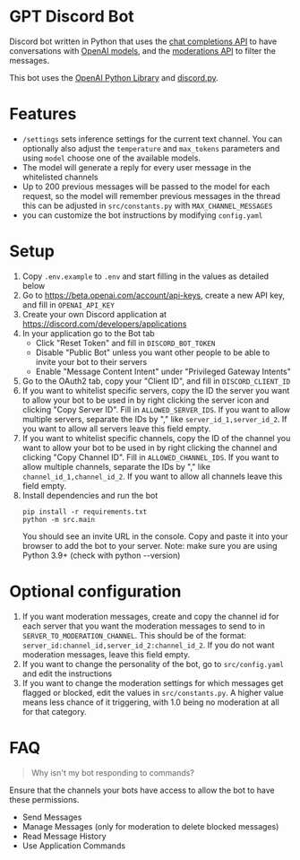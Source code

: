 # GPT Discord Bot

Discord bot written in Python that uses the [chat completions API](https://platform.openai.com/docs/api-reference/chat/create) to have conversations with [OpenAI models](https://platform.openai.com/docs/models), and the [moderations API](https://beta.openai.com/docs/api-reference/moderations) to filter the messages.

This bot uses the [OpenAI Python Library](https://github.com/openai/openai-python) and [discord.py](https://discordpy.readthedocs.io/).


# Features

- `/settings` sets inference settings for the current text channel. You can optionally also adjust the `temperature` and `max_tokens` parameters and using `model` choose one of the available models.
- The model will generate a reply for every user message in the whitelisted channels
- Up to 200 previous messages will be passed to the model for each request, so the model will remember previous messages in the thread this can be adjusted in `src/constants.py` with `MAX_CHANNEL_MESSAGES`
- you can customize the bot instructions by modifying `config.yaml`

# Setup

1. Copy `.env.example` to `.env` and start filling in the values as detailed below
1. Go to https://beta.openai.com/account/api-keys, create a new API key, and fill in `OPENAI_API_KEY`
1. Create your own Discord application at https://discord.com/developers/applications
1. In your application go to the Bot tab
    - Click "Reset Token" and fill in `DISCORD_BOT_TOKEN`
    - Disable "Public Bot" unless you want other people to be able to invite your bot to their servers
    - Enable "Message Content Intent" under "Privileged Gateway Intents"
1. Go to the OAuth2 tab, copy your "Client ID", and fill in `DISCORD_CLIENT_ID`
1. If you want to whitelist specific servers, copy the ID the server you want to allow your bot to be used in by right clicking the server icon and clicking "Copy Server ID". Fill in `ALLOWED_SERVER_IDS`. If you want to allow multiple servers, separate the IDs by "," like `server_id_1,server_id_2`. If you want to allow all servers leave this field empty.
1. If you want to whitelist specific channels, copy the ID of the channel you want to allow your bot to be used in by right clicking the channel and clicking "Copy Channel ID". Fill in `ALLOWED_CHANNEL_IDS`. If you want to allow multiple channels, separate the IDs by "," like `channel_id_1,channel_id_2`. If you want to allow all channels leave this field empty.
1. Install dependencies and run the bot
    ```
    pip install -r requirements.txt
    python -m src.main
    ```
    You should see an invite URL in the console. Copy and paste it into your browser to add the bot to your server.
    Note: make sure you are using Python 3.9+ (check with python --version)

# Optional configuration

1. If you want moderation messages, create and copy the channel id for each server that you want the moderation messages to send to in `SERVER_TO_MODERATION_CHANNEL`. This should be of the format: `server_id:channel_id,server_id_2:channel_id_2`. If you do not want moderation messages, leave this field empty.
1. If you want to change the personality of the bot, go to `src/config.yaml` and edit the instructions
1. If you want to change the moderation settings for which messages get flagged or blocked, edit the values in `src/constants.py`. A higher value means less chance of it triggering, with 1.0 being no moderation at all for that category.

# FAQ

> Why isn't my bot responding to commands?

Ensure that the channels your bots have access to allow the bot to have these permissions.
- Send Messages
- Manage Messages (only for moderation to delete blocked messages)
- Read Message History
- Use Application Commands
